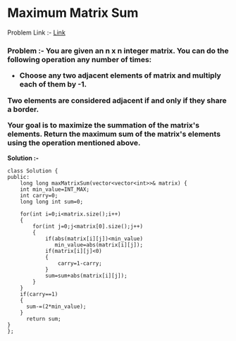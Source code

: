 # Maximum Matrix Sum

Problem Link :- [Link](https://leetcode.com/problems/maximum-matrix-sum/)

<h3>
Problem :- You are given an n x n integer matrix. You can do the following operation any number of times:

  * Choose any two adjacent elements of matrix and multiply each of them by -1.
  
Two elements are considered adjacent if and only if they share a border.

Your goal is to maximize the summation of the matrix's elements. Return the maximum sum of the matrix's elements using the operation mentioned above.
</h3>


**Solution :-**
```
class Solution {
public:
    long long maxMatrixSum(vector<vector<int>>& matrix) {
    int min_value=INT_MAX;
    int carry=0;
    long long int sum=0;
    
    for(int i=0;i<matrix.size();i++)
    {
        for(int j=0;j<matrix[0].size();j++)
        {
            if(abs(matrix[i][j])<min_value) 
               min_value=abs(matrix[i][j]);
            if(matrix[i][j]<0)
            {
                carry=1-carry;
            }
            sum=sum+abs(matrix[i][j]);
        }
    }
    if(carry==1)
    {
      sum-=(2*min_value);  
    }
      return sum;
}
};
```
